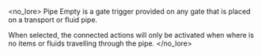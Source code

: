 <no_lore>
Pipe Empty is a gate trigger provided on any gate that is placed on a transport or fluid pipe.

When selected, the connected actions will only be activated when where is no items or fluids travelling through the pipe.
</no_lore>